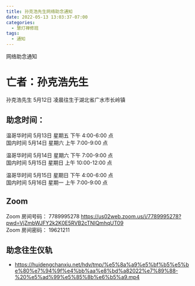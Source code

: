 ```yaml
---
title: 孙克浩先生网络助念通知
date: 2022-05-13 13:03:37-07:00
categories:
  - 慧灯禅修班
tags:
  - 通知
---
```

网络助念通知

# 亡者：孙克浩先生

孙克浩先生 5月12日 凌晨往生于湖北省广水市长岭镇



## 助念时间：  

温哥华时间 5月13日 星期五 下午 4:00-6:00 点  
国内时间 5月14日 星期六 上午 7:00-9:00 点  

温哥华时间 5月14日 星期六 下午 7:00-9:00 点  
国内时间 5月15日 星期日 上午 10:00-12:00 点

温哥华时间 5月15日 星期日 下午 4:00-6:00 点  
国内时间 5月16日 星期一 上午 7:00-9:00 点

## Zoom
Zoom 房间号码： 7789995278 <https://us02web.zoom.us/j/7789995278?pwd=VjZmbWJFY2k2K0E5RVB2cTNIQmhqUT09>  
Zoom 房间密码： 19621211

## 助念往生仪轨
- <https://huidengchanxiu.net/hdv/tmp/%e5%8a%a9%e5%bf%b5%e5%be%80%e7%94%9f%e4%bb%aa%e8%bd%a82022%e7%89%88-%20%e5%ad%99%e5%85%8b%e6%b5%a9.mp4>